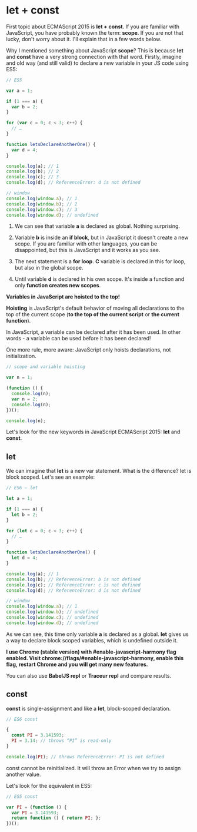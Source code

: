 # let + const

First topic about ECMAScript 2015 is **let + const**. If you are familiar with JavaScript, you have probably known the term: **scope**. If you are not that lucky, don't worry about it. I'll explain that in a few words below.

Why I mentioned something about JavaScript **scope**? This is because **let** and **const** have a very strong connection with that word. Firstly, imagine and old way (and still valid) to declare a new variable in your JS code using ES5:

```javascript
// ES5

var a = 1;

if (1 === a) {
  var b = 2;
}

for (var c = 0; c < 3; c++) {
  // …
}

function letsDeclareAnotherOne() {
  var d = 4;
}

console.log(a); // 1
console.log(b); // 2
console.log(c); // 3
console.log(d); // ReferenceError: d is not defined

// window
console.log(window.a); // 1
console.log(window.b); // 2
console.log(window.c); // 3
console.log(window.d); // undefined
```

1. We can see that variable **a** is declared as global. Nothing surprising.

2. Variable **b** is inside an **if block**, but in JavaScript it doesn't create a new scope. If you are familiar with other languages, you can be disappointed, but this is JavaScript and it works as you see.

3. The next statement is a **for loop**. **C** variable is declared in this for loop, but also in the global scope.

4. Until variable **d** is declared in his own scope. It's inside a function and only **function creates new scopes**.

**Variables in JavaScript are hoisted to the top!**

**Hoisting** is JavaScript's default behavior of moving all declarations to the top of the current scope (**to the top of the current script** or **the current function**).

In JavaScript, a variable can be declared after it has been used. In other words - a variable can be used before it has been declared!

One more rule, more aware: JavaScript only hoists declarations, not initialization.

```javascript
// scope and variable hoisting

var n = 1;

(function () {
  console.log(n);
  var n = 2;
  console.log(n);
})();

console.log(n);
```

Let's look for the new keywords in JavaScript ECMAScript 2015: **let** and **const**.

## let

We can imagine that **let** is a new var statement. What is the difference? let is block scoped. Let's see an example:

```javascript
// ES6 — let

let a = 1;

if (1 === a) {
  let b = 2;
}

for (let c = 0; c < 3; c++) {
  // …
}

function letsDeclareAnotherOne() {
  let d = 4;
}

console.log(a); // 1
console.log(b); // ReferenceError: b is not defined
console.log(c); // ReferenceError: c is not defined
console.log(d); // ReferenceError: d is not defined

// window
console.log(window.a); // 1
console.log(window.b); // undefined
console.log(window.c); // undefined
console.log(window.d); // undefined
```

As we can see, this time only variable **a** is declared as a global. **let** gives us a way to declare block scoped variables, which is undefined outside it.

**I use Chrome (stable version) with #enable-javascript-harmony flag enabled. Visit chrome://flags/#enable-javascript-harmony, enable this flag, restart Chrome and you will get many new features.**

You can also use **BabelJS repl** or **Traceur repl** and compare results.

## const

**const** is single-assignment and like a **let**, block-scoped declaration.

```javascript
// ES6 const

{
  const PI = 3.141593;
  PI = 3.14; // throws “PI” is read-only
}

console.log(PI); // throws ReferenceError: PI is not defined
```

const cannot be reinitialized. It will throw an Error when we try to assign another value.

Let's look for the equivalent in ES5:

```javascript
// ES5 const

var PI = (function () {
  var PI = 3.141593;
  return function () { return PI; };
})();
```
